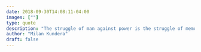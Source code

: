 ```yaml
---
date: 2018-09-30T14:08:11-04:00
images: [""]
type: quote
description: "The struggle of man against power is the struggle of memory against forgetting."
author: "Milan Kundera"
draft: false
---
```

